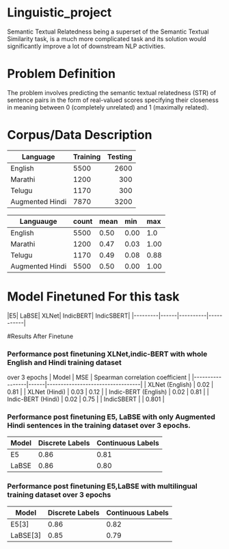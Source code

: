 # Linguistic_project
Semantic Textual Relatedness being a superset of the Semantic Textual Similarity task, is a much more complicated task and its solution would significantly improve a lot of downstream NLP activities.

# Problem Definition
The problem involves predicting the semantic textual
relatedness (STR) of sentence pairs in the form
of real-valued scores specifying their closeness in
meaning between 0 (completely unrelated) and 1
(maximally related).

# Corpus/Data Description                    
| Language|  Training | Testing|
|---------|:----------|--------:|
|English |5500 |2600|
|Marathi |1200 |300|
|Telugu |1170| 300|
|Augmented Hindi |7870 |3200|

|Languauge| count| mean| min |max|
|--------|:------|:-----|:------|:---|
|English |5500 |0.50 |0.00| 1.0|
|Marathi| 1200| 0.47 |0.03 |1.00|
|Telugu |1170 |0.49| 0.08 |0.88|
|Augmented Hindi|5500| 0.50 |0.00 |1.00|

# Model Finetuned For this task
|E5| LaBSE| XLNet| IndicBERT| IndicSBERT|
|---------|------|----------|-----------|

#Results After Finetune
### Performance post finetuning XLNet,indic-BERT with whole English and Hindi training dataset
over 3 epochs
| Model           | MSE  | Spearman correlation coefficient |
|-----------------|------|----------------------------------|
| XLNet (English) | 0.02 | 0.81                             |
| XLNet (Hindi)   | 0.03 | 0.12                             |
| Indic-BERT (English) | 0.02 | 0.81                        |
| Indic-BERT (Hindi)   | 0.02 | 0.75                        |
| IndicSBERT       |           |  0.801                     |

### Performance post finetuning E5, LaBSE with only Augmented Hindi sentences in the training dataset over 3 epochs.
| Model | Discrete Labels | Continuous Labels |
|-------|-----------------|-------------------|
| E5    | 0.86            | 0.81              |
| LaBSE | 0.86            | 0.80              |


### Performance post finetuning E5,LaBSE with multilingual training dataset over 3 epochs
| Model      | Discrete Labels | Continuous Labels |
|------------|-----------------|-------------------|
| E5[3]      | 0.86            | 0.82              |
| LaBSE[3]   | 0.85            | 0.79              |





